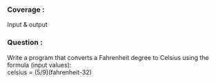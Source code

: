 <h3>Coverage :</h3>
 Input & output

<h3>Question :</h3>
Write a program that converts a Fahrenheit degree to Celsius using the formula (input values):<br>
celsius = (5/9)(fahrenheit-32)
